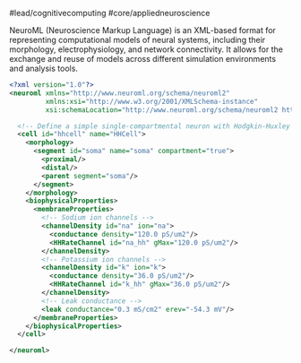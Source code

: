 #lead/cognitivecomputing #core/appliedneuroscience

NeuroML (Neuroscience Markup Language) is an XML-based format for representing computational models of neural systems, including their morphology, electrophysiology, and network connectivity. It allows for the exchange and reuse of models across different simulation environments and analysis tools.

```xml
<?xml version="1.0"?>
<neuroml xmlns="http://www.neuroml.org/schema/neuroml2"
         xmlns:xsi="http://www.w3.org/2001/XMLSchema-instance"
         xsi:schemaLocation="http://www.neuroml.org/schema/neuroml2 https://raw.githubusercontent.com/NeuroML/NeuroML2/development/Schemas/NeuroML2/NeuroML_v2beta4.xsd">

  <!-- Define a simple single-compartmental neuron with Hodgkin-Huxley type ion channels -->
  <cell id="hhcell" name="HHCell">
    <morphology>
      <segment id="soma" name="soma" compartment="true">
        <proximal/>
        <distal/>
        <parent segment="soma"/>
      </segment>
    </morphology>
    <biophysicalProperties>
      <membraneProperties>
        <!-- Sodium ion channels -->
        <channelDensity id="na" ion="na">
          <conductance density="120.0 pS/um2"/>
          <HHRateChannel id="na_hh" gMax="120.0 pS/um2"/>
        </channelDensity>
        <!-- Potassium ion channels -->
        <channelDensity id="k" ion="k">
          <conductance density="36.0 pS/um2"/>
          <HHRateChannel id="k_hh" gMax="36.0 pS/um2"/>
        </channelDensity>
        <!-- Leak conductance -->
        <leak conductance="0.3 mS/cm2" erev="-54.3 mV"/>
      </membraneProperties>
    </biophysicalProperties>
  </cell>

</neuroml>
```
